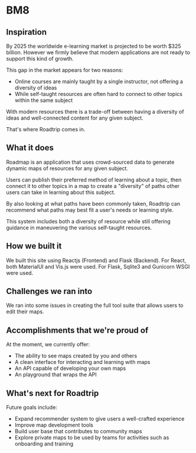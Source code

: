 # BM8

## Inspiration
By 2025 the worldwide e-learning market is projected to be worth $325 billion. However we firmly believe that modern applications are not ready to support this kind of growth.

This gap in the market appears for two reasons:
- Online courses are mainly taught by a single instructor, not offering a diversity of ideas
- While self-taught resources are often hard to connect to other topics within the same subject 

With modern resources there is a trade-off between having a diversity of ideas and well-connected content for any given subject.

That's where Roadtrip comes in.

## What it does
Roadmap is an application that uses crowd-sourced data to generate dynamic maps of resources for any given subject. 

Users can publish their preferred method of learning about a topic, then connect it to other topics in a map to create a "diversity" of paths other users can take in learning about this subject.

By also looking at what paths have been commonly taken, Roadtrip can recommend what paths may best fit a user's needs or learning style. 

This system includes both a diversity of resource while still offering guidance in maneuvering the various self-taught resources.

## How we built it
We built this site using Reactjs (Frontend) and Flask (Backend). For React, both MaterialUI and Vis.js were used. For Flask, Sqlite3 and Gunicorn WSGI were used.

## Challenges we ran into
We ran into some issues in creating the full tool suite that allows users to edit their maps.

## Accomplishments that we're proud of
At the moment, we currently offer:
- The ability to see maps created by you and others
- A clean interface for interacting and learning with maps
- An API capable of developing your own maps
- An playground that wraps the API

## What's next for Roadtrip
Future goals include:
- Expand recommender system to give users a well-crafted experience
- Improve map development tools
- Build user base that contributes to community maps
- Explore private maps to be used by teams for activities such as onboarding and training
